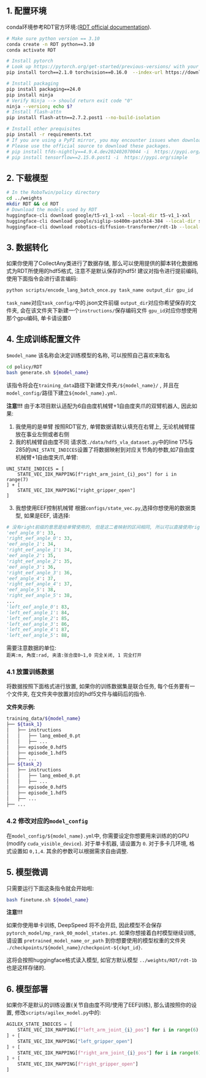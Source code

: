 ## 1. 配置环境
conda环境参考RDT官方环境:([RDT official documentation](https://github.com/thu-ml/RoboticsDiffusionTransformer)).

```bash
# Make sure python version == 3.10
conda create -n RDT python==3.10
conda activate RDT

# Install pytorch
# Look up https://pytorch.org/get-started/previous-versions/ with your cuda version for a correct command
pip install torch==2.1.0 torchvision==0.16.0  --index-url https://download.pytorch.org/whl/cu121

# Install packaging
pip install packaging==24.0
pip install ninja
# Verify Ninja --> should return exit code "0"
ninja --version; echo $?
# Install flash-attn
pip install flash-attn==2.7.2.post1 --no-build-isolation

# Install other prequisites
pip install -r requirements.txt
# If you are using a PyPI mirror, you may encounter issues when downloading tfds-nightly and tensorflow. 
# Please use the official source to download these packages.
# pip install tfds-nightly==4.9.4.dev202402070044 -i  https://pypi.org/simple
# pip install tensorflow==2.15.0.post1 -i  https://pypi.org/simple
```
## 2. 下载模型

```bash
# In the RoboTwin/policy directory
cd ../weights
mkdir RDT && cd RDT
# Download the models used by RDT
huggingface-cli download google/t5-v1_1-xxl --local-dir t5-v1_1-xxl
huggingface-cli download google/siglip-so400m-patch14-384 --local-dir siglip-so400m-patch14-384
huggingface-cli download robotics-diffusion-transformer/rdt-1b --local-dir rdt-1b
```

## 3. 数据转化

如果你使用了CollectAny类进行了数据存储, 那么可以使用提供的脚本转化数据格式为RDT所使用的hdf5格式, 注意不是默认保存的hdf5!
建议对指令进行提前编码,使用下面指令会进行语言编码:
```bash
python scripts/encode_lang_batch_once.py task_name output_dir gpu_id
```
`task_name`对应`task_config/`中的.json文件前缀
`output_dir`对应你希望保存的文件夹, 会在该文件夹下新建一个`instructions/`保存编码文件
`gpu_id`对应你想使用那个gpu编码, 单卡请设置0

## 4. 生成训练配置文件
 `$model_name` 该名称会决定训练模型的名称, 可以按照自己喜欢来取名
```bash
cd policy/RDT
bash generate.sh ${model_name}
```

该指令将会在`training_data`路径下新建文件夹`/${model_name}/` , 并且在`model_config/`路径下建立`${model_name}.yml`.

**注意!!!**
由于本项目默认适配为6自由度机械臂+1自由度夹爪的双臂机器人, 因此如果:
1. 我使用的是单臂
按照RDT官方, 单臂数据请默认填充在右臂上, 无论机械臂摆放在事业左侧或者右侧
2. 我的机械臂自由度不同
请求改`./data/hdf5_vla_dataset.py`中的line 175与285的`UNI_STATE_INDICES`设置了将数据映射到对应关节角的参数,如7自由度机械臂+1自由度夹爪,单臂:
```
UNI_STATE_INDICES = [
    STATE_VEC_IDX_MAPPING[f"right_arm_joint_{i}_pos"] for i in range(7)
] + [
    STATE_VEC_IDX_MAPPING["right_gripper_open"]
]
```
3. 我想使用EEF控制机械臂
根据`configs/state_vec.py`,选择你想使用的数据类型, 如果是EEF, 请选择:
```python
# 没有right前缀的意思是给单臂使用的, 但是这二者映射的区间相同, 所以可以直接使用right_eef_angle_*
'eef_angle_0': 33,
'right_eef_angle_0': 33,
'eef_angle_1': 34,
'right_eef_angle_1': 34,
'eef_angle_2': 35,
'right_eef_angle_2': 35,
'eef_angle_3': 36,
'right_eef_angle_3': 36,
'eef_angle_4': 37,
'right_eef_angle_4': 37,
'eef_angle_5': 38,
'right_eef_angle_5': 38,
...
'left_eef_angle_0': 83,
'left_eef_angle_1': 84,
'left_eef_angle_2': 85,
'left_eef_angle_3': 86,
'left_eef_angle_4': 87,
'left_eef_angle_5': 88,
```
需要注意数据的单位:  
`距离:m, 角度:rad, 夹渣:张合度0~1,0 完全关闭, 1 完全打开`

### 4.1 放置训练数据
将数据按照下面格式进行放置, 如果你的训练数据集是联合任务, 每个任务要有一个文件夹, 在文件夹中放置对应的hdf5文件与编码后的指令.

**文件夹示例:**
```bash
training_data/${model_name}
├── ${task_1}
│   ├── instructions
│   │   ├── lang_embed_0.pt
│   │   ├── ...
│   ├── episode_0.hdf5
│   ├── episode_1.hdf5
│   ├── ...
├── ${task_2}
│   ├── instructions
│   │   ├── lang_embed_0.pt
│   │   ├── ...
│   ├── episode_0.hdf5
│   ├── episode_1.hdf5
│   ├── ...
├── ...
```

### 4.2 修改对应的`model_config`
在`model_config/${model_name}.yml`中, 你需要设定你想要用来训练的的GPU (modify `cuda_visible_device`). 对于单卡机器, 请设置为 `0`. 对于多卡几环境, 格式设置如 `0,1,4`. 其余的参数可以根据需求自由调整.

## 5. 模型微调

只需要运行下面这条指令就会开始啦:
```bash
bash finetune.sh ${model_name}
```
**注意!!!**

如果你使用单卡训练, DeepSpeed 将不会开启, 因此模型不会保存 `pytorch_model/mp_rank_00_model_states.pt`. 
如果你想接着白村模型继续训练, 请设置 `pretrained_model_name_or_path` 到你想要使用的模型权重的文件夹 `./checkpoints/${model_name}/checkpoint-${ckpt_id}`. 

这将会按照huggingface格式读入模型, 如官方默认模型 `../weights/RDT/rdt-1b`也是这样存储的.

## 6. 模型部署
如果你不是默认的训练设置(关节自由度不同/使用了EEF训练), 那么请按照你的设置, 修改`scripts/agilex_model.py`中的:
```python
AGILEX_STATE_INDICES = [
    STATE_VEC_IDX_MAPPING[f"left_arm_joint_{i}_pos"] for i in range(6)
] + [
    STATE_VEC_IDX_MAPPING["left_gripper_open"]
] + [
    STATE_VEC_IDX_MAPPING[f"right_arm_joint_{i}_pos"] for i in range(6)
] + [
    STATE_VEC_IDX_MAPPING[f"right_gripper_open"]
]
```
